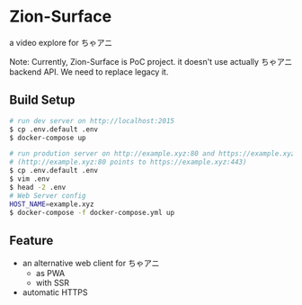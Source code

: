 # Zion-Surface

a video explore for ちゃアニ

Note: Currently, Zion-Surface is PoC project. it doesn't use actually ちゃアニ backend API. We need to replace legacy it.

## Build Setup
``` bash
# run dev server on http://localhost:2015
$ cp .env.default .env
$ docker-compose up

# run prodution server on http://example.xyz:80 and https://example.xyz:443
# (http://example.xyz:80 points to https://example.xyz:443)
$ cp .env.default .env
$ vim .env
$ head -2 .env
# Web Server config
HOST_NAME=example.xyz
$ docker-compose -f docker-compose.yml up
```

## Feature
- an alternative web client for ちゃアニ
    - as PWA
    - with SSR
- automatic HTTPS

